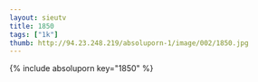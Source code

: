 ```yaml
--- 
layout: sieutv
title: 1850
tags: ["1k"]
thumb: http://94.23.248.219/absoluporn-1/image/002/1850.jpg
---
```

{% include absoluporn key="1850" %} 
